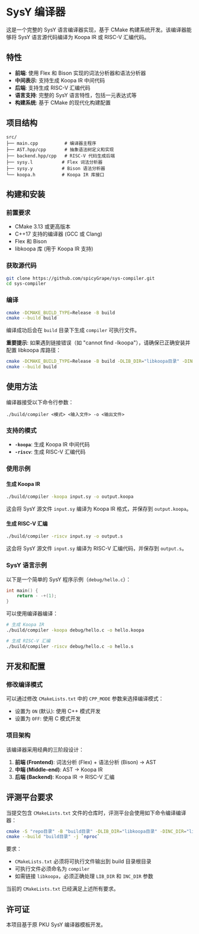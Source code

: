 # SysY 编译器

这是一个完整的 SysY 语言编译器实现，基于 CMake 构建系统开发。该编译器能够将 SysY 语言源代码编译为 Koopa IR 或 RISC-V 汇编代码。

## 特性

- **前端**: 使用 Flex 和 Bison 实现的词法分析器和语法分析器
- **中间表示**: 支持生成 Koopa IR 中间代码
- **后端**: 支持生成 RISC-V 汇编代码
- **语言支持**: 完整的 SysY 语言特性，包括一元表达式等
- **构建系统**: 基于 CMake 的现代化构建配置

## 项目结构

```
src/
├── main.cpp          # 编译器主程序
├── AST.hpp/cpp       # 抽象语法树定义和实现
├── backend.hpp/cpp   # RISC-V 代码生成后端
├── sysy.l           # Flex 词法分析器
├── sysy.y           # Bison 语法分析器
└── koopa.h          # Koopa IR 库接口
```

## 构建和安装

### 前置要求

- CMake 3.13 或更高版本
- C++17 支持的编译器 (GCC 或 Clang)
- Flex 和 Bison
- libkoopa 库 (用于 Koopa IR 支持)

### 获取源代码

```sh
git clone https://github.com/spicyGrape/sys-compiler.git
cd sys-compiler
```

### 编译

```sh
cmake -DCMAKE_BUILD_TYPE=Release -B build
cmake --build build
```

编译成功后会在 `build` 目录下生成 `compiler` 可执行文件。

**重要提示**: 如果遇到链接错误（如 "cannot find -lkoopa"），请确保已正确安装并配置 libkoopa 库路径：

```sh
cmake -DCMAKE_BUILD_TYPE=Release -B build -DLIB_DIR="libkoopa目录" -DINC_DIR="libkoopa头文件目录"
cmake --build build
```




## 使用方法

编译器接受以下命令行参数：

```
./build/compiler <模式> <输入文件> -o <输出文件>
```

### 支持的模式

- **`-koopa`**: 生成 Koopa IR 中间代码
- **`-riscv`**: 生成 RISC-V 汇编代码

### 使用示例

#### 生成 Koopa IR

```sh
./build/compiler -koopa input.sy -o output.koopa
```

这会将 SysY 源文件 `input.sy` 编译为 Koopa IR 格式，并保存到 `output.koopa`。

#### 生成 RISC-V 汇编

```sh
./build/compiler -riscv input.sy -o output.s
```

这会将 SysY 源文件 `input.sy` 编译为 RISC-V 汇编代码，并保存到 `output.s`。

### SysY 语言示例

以下是一个简单的 SysY 程序示例（`debug/hello.c`）：

```c
int main() { 
    return - -+(1); 
}
```

可以使用编译器编译：

```sh
# 生成 Koopa IR
./build/compiler -koopa debug/hello.c -o hello.koopa

# 生成 RISC-V 汇编
./build/compiler -riscv debug/hello.c -o hello.s
```

## 开发和配置

### 修改编译模式

可以通过修改 `CMakeLists.txt` 中的 `CPP_MODE` 参数来选择编译模式：

- 设置为 `ON` (默认): 使用 C++ 模式开发
- 设置为 `OFF`: 使用 C 模式开发

### 项目架构

该编译器采用经典的三阶段设计：

1. **前端 (Frontend)**: 词法分析 (Flex) + 语法分析 (Bison) → AST
2. **中端 (Middle-end)**: AST → Koopa IR
3. **后端 (Backend)**: Koopa IR → RISC-V 汇编

## 评测平台要求

当提交包含 `CMakeLists.txt` 文件的仓库时，评测平台会使用如下命令编译编译器：

```sh
cmake -S "repo目录" -B "build目录" -DLIB_DIR="libkoopa目录" -DINC_DIR="libkoopa头文件目录"
cmake --build "build目录" -j `nproc`
```

要求：
- `CMakeLists.txt` 必须将可执行文件输出到 build 目录根目录
- 可执行文件必须命名为 `compiler`
- 如需链接 `libkoopa`，必须正确处理 `LIB_DIR` 和 `INC_DIR` 参数

当前的 `CMakeLists.txt` 已经满足上述所有要求。

## 许可证

本项目基于原 PKU SysY 编译器模板开发。
